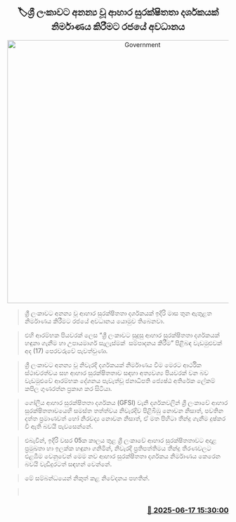 <p align='center'><b><h2 align='center' title='Government's focus on creating a food security index unique to Sri Lanka'>🏷ශ්‍රී ලංකාවට අනන්‍ය වූ ආහාර සුරක්ෂිතතා දර්ශකයක් නිර්මාණය කිරීමට රජයේ අවධානය</h2></b></p>
<p align='center'><img src='https://helakuru.sgp1.cdn.digitaloceanspaces.com/esana/images/lib/pmd-op.jpg' width='600' alt='Government's focus on creating a food security index unique to Sri Lanka'></p>

> ශ්‍රී ලංකාවට අනන්‍ය වූ ආහාර සුරක්ෂිතතා දර්ශකයක් ඉදිරි මාස තුන ඇතුළත නිර්මාණය කිරීමට රජයේ අවධානය යොමුව තිබෙනවා.

> එහි ආරම්භක පියවරක් ලෙස “ශ්‍රී ලංකාවට සුදුසු ආහාර සුරක්ෂිතතා දර්ශකයක් හඳුනා ගැනීම හා උපායමාර්ග සැලැස්මක්  සම්පාදනය කිරීම” පිළිබඳ වැඩමුළුවක් අද (17) පෙරවරුවේ පැවත්වුණා.

> ශ්‍රී ලංකාවට අනන්‍ය වූ නිවැරදි දර්ශකයක් නිර්මාණය වීම මෙරට ආර්ථික ස්ථාවරත්වය සහ ආහාර සුරක්ෂිතතාව සඳහා අත්‍යවශ්‍ය පියවරක් වන බව වැඩමුළුවේ ආරම්භක දේශනය පැවැත්වූ ජනාධිපති ජ්‍යෙෂ්ඨ අතිරේක ලේකම් කපිල ගුණරත්න ප්‍රකාශ කර සිටියා.

> ගෝලීය ආහාර සුරක්ෂිතතා දර්ශකය (GFSI) වැනි දර්ශකවලින් ශ්‍රී ලංකාවේ ආහාර සුරක්ෂිතතාවයෙහි සමස්ත තත්ත්වය නිවැරදිව පිළිබිඹු නොවන නිසාත්, පවතින දත්ත ප්‍රමාණවත් හෝ නිරවද්‍ය නොවන නිසාත්, ඒ මත පිහිටා තීන්දු ගැනීම දුෂ්කර වී ඇති බවයි පැවසෙන්නේ.

> එබැවින්, ඉදිරි වසර 05ක කාලය තුළ ශ්‍රී ලංකාවේ ආහාර සුරක්ෂිතතාවට අදාළ ප්‍රමුඛතා හා ඉලක්ක හඳුනා ගනිමින්, නිවැරදි ප්‍රතිපත්තිමය තීන්දු තීරණවලට එළඹීම වෙනුවෙන් මෙම නව ආහාර සුරක්ෂිතතා දර්ශකය නිර්මාණය කෙරෙන බවයි වැඩිදුරටත් සඳහන් වෙන්නේ.

> මේ සම්බන්ධයෙන් නිකුත් කළ නිවේදනය පහතින්.

>  



<h3 align='right'><a href='https://www.helakuru.lk/esana/p/111090/'>📅 2025-06-17 15:30:00</a></h3>
